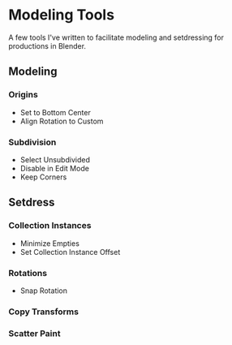 # Modeling Tools

A few tools I've written to facilitate modeling and setdressing for productions in Blender.

## Modeling

### Origins

- Set to Bottom Center
- Align Rotation to Custom

### Subdivision

- Select Unsubdivided
- Disable in Edit Mode
- Keep Corners

## Setdress

### Collection Instances

- Minimize Empties
- Set Collection Instance Offset

### Rotations

- Snap Rotation

### Copy Transforms

### Scatter Paint
